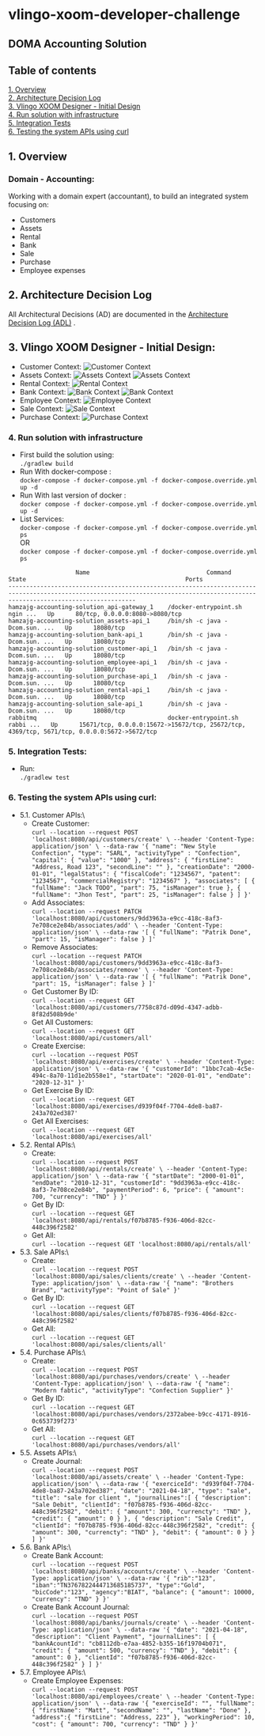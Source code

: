 # vlingo-xoom-developer-challenge

## DOMA Accounting Solution

## Table of contents

[1. Overview](#1-Overview)\
[2. Architecture Decision Log](#2-Architecture-Decision-Log)\
[3. Vlingo XOOM Designer - Initial Design](#3-Vlingo-XOOM-Designer---Initial-Design)\
[4. Run solution with infrastructure](4-Run-solution-with-infrastructure)\
[5. Integration Tests](5-Integration-Tests)\
[6. Testing the system APIs using curl](6-Testing-the-system-APIs-using-curl)

## 1. Overview

### Domain - Accounting:

Working with a domain expert (accountant), to build an integrated system focusing on:

- Customers
- Assets
- Rental
- Bank
- Sale
- Purchase
- Employee expenses

## 2. Architecture Decision Log

All Architectural Decisions (AD) are documented in the [Architecture Decision Log (ADL)](docs/architecture-decision-log)
.

## 3. Vlingo XOOM Designer - Initial Design:

- Customer Context:
  ![Customer Context](docs/images/01.png)
- Assets Context:
  ![Assets Context](docs/images/02.png)
  ![Assets Context](docs/images/03.png)
- Rental Context:
  ![Rental Context](docs/images/04.png)
- Bank Context:
  ![Bank Context](docs/images/05-1.png)
  ![Bank Context](docs/images/05-2.png)
- Employee Context:
  ![Employee Context](docs/images/08.png)
- Sale Context:
  ![Sale Context](docs/images/06.png)
- Purchase Context:
  ![Purchase Context](docs/images/07.png)

### 4. Run solution with infrastructure

- First build the solution using:\
  `
  ./gradlew build
  `
- Run With docker-compose :\
  `
  docker-compose -f docker-compose.yml -f docker-compose.override.yml up -d
  `
- Run With last version of docker :\
  `
  docker compose -f docker-compose.yml -f docker-compose.override.yml up -d
  `
- List Services:\
  `
  docker-compose -f docker-compose.yml -f docker-compose.override.yml ps
  `\
  OR\
  `
  docker compose -f docker-compose.yml -f docker-compose.override.yml ps
  `

```console
                   Name                                 Command               State                                             Ports
--------------------------------------------------------------------------------------------------------------------------------------------------------------------------------
hamzajg-accounting-solution_api-gateway_1    /docker-entrypoint.sh ngin ...   Up      80/tcp, 0.0.0.0:8080->8080/tcp
hamzajg-accounting-solution_assets-api_1     /bin/sh -c java -Dcom.sun. ...   Up      18080/tcp
hamzajg-accounting-solution_bank-api_1       /bin/sh -c java -Dcom.sun. ...   Up      18080/tcp
hamzajg-accounting-solution_customer-api_1   /bin/sh -c java -Dcom.sun. ...   Up      18080/tcp
hamzajg-accounting-solution_employee-api_1   /bin/sh -c java -Dcom.sun. ...   Up      18080/tcp
hamzajg-accounting-solution_purchase-api_1   /bin/sh -c java -Dcom.sun. ...   Up      18080/tcp
hamzajg-accounting-solution_rental-api_1     /bin/sh -c java -Dcom.sun. ...   Up      18080/tcp
hamzajg-accounting-solution_sale-api_1       /bin/sh -c java -Dcom.sun. ...   Up      18080/tcp
rabbitmq                                     docker-entrypoint.sh rabbi ...   Up      15671/tcp, 0.0.0.0:15672->15672/tcp, 25672/tcp, 4369/tcp, 5671/tcp, 0.0.0.0:5672->5672/tcp
```

### 5. Integration Tests:

- Run:\
  `
  ./gradlew test
  `

### 6. Testing the system APIs using curl:

- 5.1. Customer APIs:\
    - Create Customer:\
      `curl --location --request POST 'localhost:8080/api/customers/create' \
      --header 'Content-Type: application/json' \
      --data-raw '{
      "name": "New Style Confection",
      "type": "SARL",
      "activityType" : "Confection",
      "capital": {
      "value": "1000"
      },
      "address": {
      "firstLine": "Address, Road 123",
      "secondLine": ""
      },
      "creationDate": "2000-01-01",
      "legalStatus": {
      "fiscalCode": "1234567",
      "patent": "1234567",
      "commercialRegistry": "1234567"
      },
      "associates": [
      {
      "fullName": "Jack TODO",
      "part": 75,
      "isManager": true }, {
      "fullName": "Jhon Test",
      "part": 25,
      "isManager": false }
      ]
      }'
      `
    - Add Associates:\
      `curl --location --request PATCH 'localhost:8080/api/customers/9dd3963a-e9cc-418c-8af3-7e708ce2e84b/associates/add' \
      --header 'Content-Type: application/json' \
      --data-raw '[
      {
      "fullName": "Patrik Done",
      "part": 15,
      "isManager": false }
      ]'`
    - Remove Associates:\
      `curl --location --request PATCH 'localhost:8080/api/customers/9dd3963a-e9cc-418c-8af3-7e708ce2e84b/associates/remove' \
      --header 'Content-Type: application/json' \
      --data-raw '[
      {
      "fullName": "Patrik Done",
      "part": 15,
      "isManager": false }
      ]'`
    - Get Customer By ID:\
      `curl --location --request GET 'localhost:8080/api/customers/7758c87d-d09d-4347-adbb-8f82d508b9de'
      `
    - Get All Customers:\
      `curl --location --request GET 'localhost:8080/api/customers/all'
      `
    - Create Exercise:\
      `curl --location --request POST 'localhost:8080/api/exercises/create' \
      --header 'Content-Type: application/json' \
      --data-raw '{
      "customerId": "1bbc7cab-4c5e-494c-8a70-11d1e2b558e1",
      "startDate": "2020-01-01",
      "endDate": "2020-12-31"
      }'
      `
    - Get Exercise By ID:\
      `curl --location --request GET 'localhost:8080/api/exercises/d939f04f-7704-4de8-ba87-243a702ed387'
      `
    - Get All Exercises:\
      `curl --location --request GET 'localhost:8080/api/exercises/all'
      `
- 5.2. Rental APIs:\
    - Create:\
      `
      curl --location --request POST 'localhost:8080/api/rentals/create' \
      --header 'Content-Type: application/json' \
      --data-raw '{
      "startDate": "2000-01-01",
      "endDate": "2010-12-31",
      "customerId": "9dd3963a-e9cc-418c-8af3-7e708ce2e84b",
      "paymentPeriod": 6,
      "price": {
      "amount": 700,
      "currency": "TND"
      } }'
      `
    - Get By ID:\
      `curl --location --request GET 'localhost:8080/api/rentals/f07b8785-f936-406d-82cc-448c396f2582'
      `
    - Get All:\
      `curl --location --request GET 'localhost:8080/api/rentals/all'
      `
- 5.3. Sale APIs:\
    - Create:\
      `curl --location --request POST 'localhost:8080/api/sales/clients/create' \
      --header 'Content-Type: application/json' \
      --data-raw '{
      "name": "Brothers Brand",
      "activityType": "Point of Sale"
      }'
      `
    - Get By ID:\
      `curl --location --request GET 'localhost:8080/api/sales/clients/f07b8785-f936-406d-82cc-448c396f2582'
      `
    - Get All:\
      `curl --location --request GET 'localhost:8080/api/sales/clients/all'
      `
- 5.4. Purchase APIs:\
    - Create:\
      `curl --location --request POST 'localhost:8080/api/purchases/vendors/create' \
      --header 'Content-Type: application/json' \
      --data-raw '{
      "name": "Modern fabtic",
      "activityType": "Confection Supplier"
      }'
      `
    - Get By ID:\
      `curl --location --request GET 'localhost:8080/api/purchases/vendors/2372abee-b9cc-4171-8916-0c653739f273'
      `
    - Get All:\
      `curl --location --request GET 'localhost:8080/api/purchases/vendors/all'
      `
- 5.5. Assets APIs:\
    - Create Journal:\
      `curl --location --request POST 'localhost:8080/api/assets/create' \
      --header 'Content-Type: application/json' \
      --data-raw '{
      "exerciceId": "d939f04f-7704-4de8-ba87-243a702ed387",
      "date": "2021-04-18",
      "type": "sale",
      "title": "sale for client ",
      "journalLines":[
      {
      "description": "Sale Debit",
      "clientId": "f07b8785-f936-406d-82cc-448c396f2582",
      "debit": {
      "amount": 300,
      "currencty": "TND"
      },
      "credit": {
      "amount": 0 } }, {
      "description": "Sale Credit",
      "clientId": "f07b8785-f936-406d-82cc-448c396f2582",
      "credit": {
      "amount": 300,
      "currencty": "TND"
      },
      "debit": {
      "amount": 0 } }
      ]
      }'
      `
- 5.6. Bank APIs:\
    - Create Bank Account:\
      `curl --location --request POST 'localhost:8080/api/banks/accounts/create' \
      --header 'Content-Type: application/json' \
      --data-raw '{
      "rib":"123",
      "iban":"TN3767822444713685185737",
      "type":"Gold",
      "bicCode":"123",
      "agency":"BIAT",
      "balance": {
      "amount": 10000,
      "currency": "TND"
      }
      }'
      `
    - Create Bank Account Journal:\
      `curl --location --request POST 'localhost:8080/api/banks/journals/create' \
      --header 'Content-Type: application/json' \
      --data-raw '{
      "date": "2021-04-18",
      "description": "Client Payment",
      "journalLines": [
      {
      "bankAcountId": "cb8112db-e7aa-4852-b355-16f19704b071",
      "credit": {
      "amount": 500,
      "currency": "TND"
      },
      "debit": {
      "amount": 0
      },
      "clientId": "f07b8785-f936-406d-82cc-448c396f2582"
      }
      ]
      }'
      `
- 5.7. Employee APIs:\
    - Create Employee Expenses:\
      `curl --location --request POST 'localhost:8080/api/employees/create' \
      --header 'Content-Type: application/json' \
      --data-raw '{
      "exerciseId": "",
      "fullName": {
      "firstName": "Matt",
      "secondName": "",
      "lastName": "Done"
      },
      "address":{
      "firstLine": "Address, 223"
      },
      "workingPeriod": 10,
      "cost": {
      "amount": 700,
      "currency": "TND"
      } }'
      `